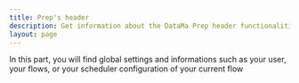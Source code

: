 ```yaml
---
title: Prep's header
description: Get information about the DataMa Prep header functionalities
layout: page
---
```


In this part, you will find global settings and informations such as your user, your flows, or your scheduler configuration of your current flow
